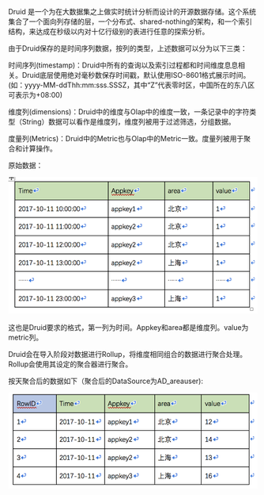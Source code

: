Druid 是一个为在大数据集之上做实时统计分析而设计的开源数据存储。这个系统集合了一个面向列存储的层，一个分布式、shared-nothing的架构，和一个索引结构，来达成在秒级以内对十亿行级别的表进行任意的探索分析。

由于Druid保存的是时间序列数据，按列的类型，上述数据可以分为以下三类：

时间序列\(timestamp\)：Druid中所有的查询以及索引过程都和时间维度息息相关。Druid底层使用绝对毫秒数保存时间戳，默认使用ISO-8601格式展示时间。\(如：yyyy-MM-ddThh:mm:sss.SSSZ，其中“Z”代表零时区，中国所在的东八区可表示为+08:00\)

维度列\(dimensions\)：Druid中的维度与Olap中的维度一致，一条记录中的字符类型（String）数据可以看作是维度列，维度列被用于过滤筛选，分组数据。

度量列\(Metrics\)：Druid中的Metric也与Olap中的Metric一致。度量列被用于聚合和计算操作。

原始数据：

![](/assets/原始数据.png)

这也是Druid要求的格式，第一列为时间。Appkey和area都是维度列。value为metric列。

Druid会在导入阶段对数据进行Rollup，将维度相同组合的数据进行聚合处理。Rollup会使用其设定的聚合器进行聚合。

按天聚合后的数据如下（聚合后的DataSource为AD\_areauser\):

![](/assets/聚合后的数据.png)

